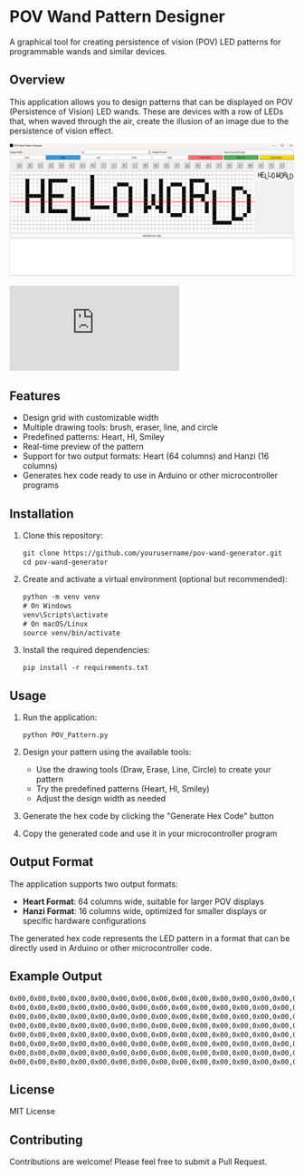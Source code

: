 # POV Wand Pattern Designer

A graphical tool for creating persistence of vision (POV) LED patterns for programmable wands and similar devices.

## Overview

This application allows you to design patterns that can be displayed on POV (Persistence of Vision) LED wands. These are devices with a row of LEDs that, when waved through the air, create the illusion of an image due to the persistence of vision effect.

![POV Wand Pattern Designer Interface](docs/app-screenshot.png)

![POV Wand Example](https://www.aliexpress.us/item/3256806595449574.html?text=POV+Wand+Example)

## Features

- Design grid with customizable width
- Multiple drawing tools: brush, eraser, line, and circle
- Predefined patterns: Heart, HI, Smiley
- Real-time preview of the pattern
- Support for two output formats: Heart (64 columns) and Hanzi (16 columns)
- Generates hex code ready to use in Arduino or other microcontroller programs

## Installation

1. Clone this repository:
   ```
   git clone https://github.com/yourusername/pov-wand-generator.git
   cd pov-wand-generator
   ```

2. Create and activate a virtual environment (optional but recommended):
   ```
   python -m venv venv
   # On Windows
   venv\Scripts\activate
   # On macOS/Linux
   source venv/bin/activate
   ```

3. Install the required dependencies:
   ```
   pip install -r requirements.txt
   ```

## Usage

1. Run the application:
   ```
   python POV_Pattern.py
   ```

2. Design your pattern using the available tools:
   - Use the drawing tools (Draw, Erase, Line, Circle) to create your pattern
   - Try the predefined patterns (Heart, HI, Smiley)
   - Adjust the design width as needed

3. Generate the hex code by clicking the "Generate Hex Code" button

4. Copy the generated code and use it in your microcontroller program

## Output Format

The application supports two output formats:

- **Heart Format**: 64 columns wide, suitable for larger POV displays
- **Hanzi Format**: 16 columns wide, optimized for smaller displays or specific hardware configurations

The generated hex code represents the LED pattern in a format that can be directly used in Arduino or other microcontroller code.

## Example Output

```
0x00,0x00,0x00,0x00,0x00,0x00,0x00,0x00,0x00,0x00,0x00,0x00,0x00,0x00,0x00,0x00,
0x00,0x00,0x00,0x00,0x00,0x00,0x00,0x00,0x00,0x00,0x00,0x00,0x00,0x00,0x00,0x00,
0x00,0x00,0x00,0x00,0x00,0x00,0x00,0x00,0x00,0x00,0x00,0x00,0x00,0x00,0x00,0x00,
0x00,0x00,0x00,0x00,0x00,0x00,0x00,0x00,0x00,0x00,0x00,0x00,0x00,0x00,0x00,0x00,
0x00,0x00,0x00,0x00,0x00,0x00,0x00,0x00,0x00,0x00,0x00,0x00,0x00,0x00,0x00,0x00,
0x00,0x00,0x00,0x00,0x00,0x00,0x00,0x00,0x00,0x00,0x00,0x00,0x00,0x00,0x00,0x00,
0x00,0x00,0x00,0x00,0x00,0x00,0x00,0x00,0x00,0x00,0x00,0x00,0x00,0x00,0x00,0x00,
0x00,0x00,0x00,0x00,0x00,0x00,0x00,0x00,0x00,0x00,0x00,0x00,0x00,0x00,0x00,0x00,
```

## License

MIT License

## Contributing

Contributions are welcome! Please feel free to submit a Pull Request.